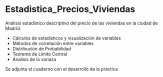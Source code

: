 # Estadistica_Precios_Viviendas

Análisis estadístico descriptivo del precio de las viviendas en la ciudad de Madrid.

- Cálculos de estadisticos y visualización de variables
- Métodos de correlación entre variables
- Distribución de Probabilidad
- Teorema de Límite Central
- Ánalisis de la variaza

Se adjunta el cuaderno con el desarrollo de la práctica 
